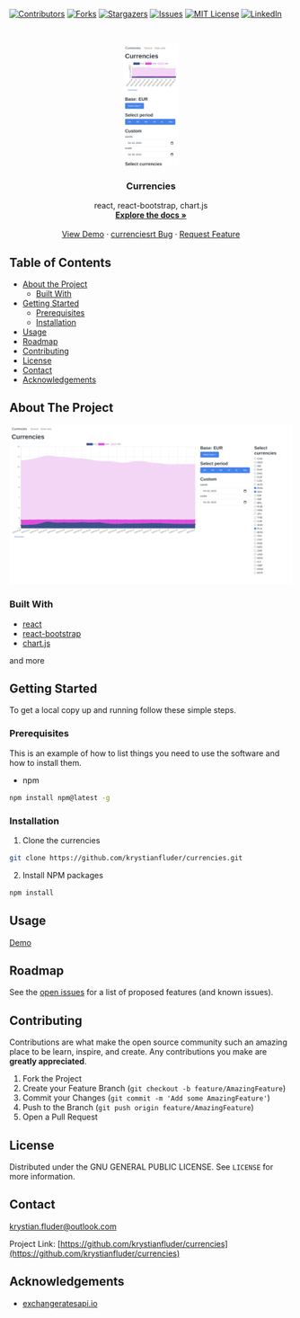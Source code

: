 [![Contributors][contributors-shield]][contributors-url]
[![Forks][forks-shield]][forks-url]
[![Stargazers][stars-shield]][stars-url]
[![Issues][issues-shield]][issues-url]
[![MIT License][license-shield]][license-url]
[![LinkedIn][linkedin-shield]][linkedin-url]

<!-- PROJECT LOGO -->
<br />
<p align="center">
  <a href="https://github.com/krystianfluder/currencies">
    <img src="ss/phone.png" alt="Logo" width="100">
  </a>

  <h3 align="center">Currencies</h3>

  <p align="center">
    react, react-bootstrap, chart.js
    <br />
    <a href="https://github.com/krystianfluder/currencies"><strong>Explore the docs »</strong></a>
    <br />
    <br />
    <a href="https://github.com/krystianfluder/currencies">View Demo</a>
    ·
    <a href="https://github.com/krystianfluder/currencies/issues">currenciesrt Bug</a>
    ·
    <a href="https://github.com/krystianfluder/currencies/issues">Request Feature</a>
  </p>
</p>

<!-- TABLE OF CONTENTS -->

## Table of Contents

- [About the Project](#about-the-project)
  - [Built With](#built-with)
- [Getting Started](#getting-started)
  - [Prerequisites](#prerequisites)
  - [Installation](#installation)
- [Usage](#usage)
- [Roadmap](#roadmap)
- [Contributing](#contributing)
- [License](#license)
- [Contact](#contact)
- [Acknowledgements](#acknowledgements)

<!-- ABOUT THE PROJECT -->

## About The Project

[![Product Name Screen Shot][product-screenshot]](https://github.com/krystianfluder/currencies)

### Built With

- [react](https://reactjs.org/)
- [react-bootstrap](https://react-bootstrap.github.io/)
- [chart.js](https://www.chartjs.org/)

and more

<!-- GETTING STARTED -->

## Getting Started

To get a local copy up and running follow these simple steps.

### Prerequisites

This is an example of how to list things you need to use the software and how to install them.

- npm

```sh
npm install npm@latest -g
```

### Installation

1. Clone the currencies

```sh
git clone https://github.com/krystianfluder/currencies.git
```

2. Install NPM packages

```sh
npm install
```

<!-- USAGE EXAMPLES -->

## Usage

[Demo](https://example.com)

<!-- ROADMAP -->

## Roadmap

See the [open issues](https://github.com/krystianfluder/currencies/issues) for a list of proposed features (and known issues).

<!-- CONTRIBUTING -->

## Contributing

Contributions are what make the open source community such an amazing place to be learn, inspire, and create. Any contributions you make are **greatly appreciated**.

1. Fork the Project
2. Create your Feature Branch (`git checkout -b feature/AmazingFeature`)
3. Commit your Changes (`git commit -m 'Add some AmazingFeature'`)
4. Push to the Branch (`git push origin feature/AmazingFeature`)
5. Open a Pull Request

<!-- LICENSE -->

## License

Distributed under the GNU GENERAL PUBLIC LICENSE. See `LICENSE` for more information.

<!-- CONTACT -->

## Contact

krystian.fluder@outlook.com

Project Link: [https://github.com/krystianfluder/currencies](https://github.com/krystianfluder/currencies)

<!-- ACKNOWLEDGEMENTS -->

## Acknowledgements

- [exchangeratesapi.io](https://exchangeratesapi.io/)

<!-- MARKDOWN LINKS & IMAGES -->
<!-- https://www.markdownguide.org/basic-syntax/#reference-style-links -->

[contributors-shield]: https://img.shields.io/github/contributors/krystianfluder/currencies.svg?style=flat-square
[contributors-url]: https://github.com/krystianfluder/currencies/graphs/contributors
[forks-shield]: https://img.shields.io/github/forks/krystianfluder/currencies.svg?style=flat-square
[forks-url]: https://github.com/krystianfluder/currencies/network/members
[stars-shield]: https://img.shields.io/github/stars/krystianfluder/currencies.svg?style=flat-square
[stars-url]: https://github.com/krystianfluder/currencies/stargazers
[issues-shield]: https://img.shields.io/github/issues/krystianfluder/currencies.svg?style=flat-square
[issues-url]: https://github.com/krystianfluder/currencies/issues
[license-shield]: https://img.shields.io/github/license/krystianfluder/currencies.svg?style=flat-square
[license-url]: https://github.com/krystianfluder/currencies/blob/master/LICENSE
[linkedin-shield]: https://img.shields.io/badge/-LinkedIn-black.svg?style=flat-square&logo=linkedin&colorB=555
[linkedin-url]: https://linkedin.com/in/krystianfluder
[product-screenshot]: ss/full.png
